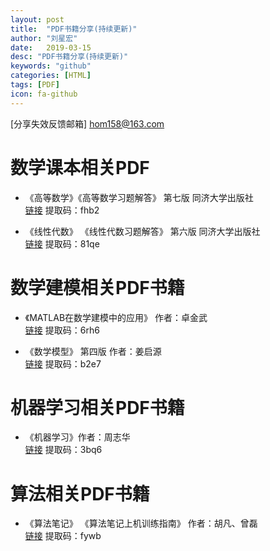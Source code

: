 ```yaml
---
layout: post
title:  "PDF书籍分享(持续更新)"
author: "刘星宏"
date:   2019-03-15
desc: "PDF书籍分享(持续更新)"
keywords: "github"
categories: [HTML]
tags: [PDF]
icon: fa-github
---
```


[分享失效反馈邮箱]  hom158@163.com

# 数学课本相关PDF

* 《高等数学》《高等数学习题解答》 第七版 同济大学出版社<br>
[链接](https://pan.baidu.com/s/1QUfO-0C2Yu6YTa1RakVkrg) 
提取码：fhb2 

* 《线性代数》 《线性代数习题解答》 第六版 同济大学出版社<br>
[链接](https://pan.baidu.com/s/1S4txa4nZrXjogzl4PzSe9g) 
提取码：81qe 

# 数学建模相关PDF书籍

* 《MATLAB在数学建模中的应用》 作者：卓金武<br>
[链接](https://pan.baidu.com/s/1ADErO7FtV6uJm9gWlkzKSw)
提取码：6rh6 

* 《数学模型》 第四版 作者：姜启源<br>
[链接](https://pan.baidu.com/s/1aOLNVHN_xhYNF-6Hnw3vOA)
提取码：b2e7 


# 机器学习相关PDF书籍

* 《机器学习》作者：周志华<br>
[链接](https://pan.baidu.com/s/1gPJj7DOyaKaeEVgkKt67yw)
提取码：3bq6 

# 算法相关PDF书籍
* 《算法笔记》 《算法笔记上机训练指南》 作者：胡凡、曾磊<br>
[链接](https://pan.baidu.com/s/1xHstd5hRoAYl5ZopJ5m6BA)
提取码：fywb 